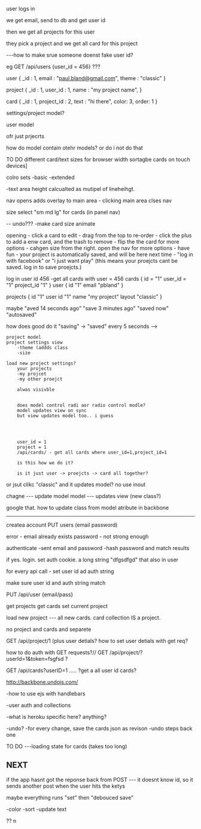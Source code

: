 user logs in

we get email, send to db and get user id

then we get all projects for this user

they pick a project and we get all card for this project


---how to make srue someone doenst fake user id? 


eg GET /api/users {user_id = 456}
???


user {
	_id : 1,
	email : "paul.bland@gmail.com",
	theme : "classic"
}

project {
	_id : 1,
	user_id : 1,
	name : "my project name",
}

card {
	_id : 1,
	project_id : 2,
	text : "hi there",
	color: 3,
	order: 1
}



settings/project model?

user model

ofr just prjecrts


how do model contain otehr models? or do i not do that




TO DO
different card/text sizes for browser width 
sortagbe cards on touch devices]

colro sets
-basic
-extended

-text area height calcualted as mutipel of lineheihgt.


nav opens adds overlay to main area - clicking main area clses nav


size select "sm md lg" for cards (in panel nav)



-- undo???
-make card size animate



opening
	- click a card to edit
	- drag from the top to re-order
	- click the plus to add a enw card, and the trash to remove
	- flip the the card for more options
	- cahgen size from the right. open the nav for more options
	- have fun
	- your project is automatically saved, and will be here next time
	- "log in with facebook" or "i just want play" (this means your proejcts cant be saved. log in to save proejcts.)



log in
user id 456
-get all cards with user = 456 
cards {
	id = "1"
	user_id = "1"
	project_id "1"
}
user {
	id "1"
	email "pbland"
}

projects {
	id "1"
	user id "1"
	name "my project"
	layout "classic"
}



maybe "aved 14 seconds ago"
"save 3 minutes ago" "saved now"
"autosaved"

how does good do it
"saving" -> "saved" every 5 seconds
-->



	

	project model
	project settings view
		-theme (addds class
		-size

	load new project settings?
		your projects
		-my projcet
		-my other proejct 

		alwas visivble


		does model control radi aor radio control modle?
		model updates view on sync
		but view updates model too.. i guess




		user_id = 1
		project = 1
		/api/cards/ - get all cards where user_id=1,project_id=1

		is this how we do it?

		is it just user -> proejcts -> card all together?





or jsut clikc "classic" and it updates model?
no use inout

chagne --- update model
model --- updates view (new class?) 



google that. how to update class from model atribute in backbone





------

 createa account
 	PUT users (email password)

 error - email already exists
 password - not strong enough


 authenticate
 	-sent email and password
 	-hash password and match results

 if yes. login. 
 set auth cookie. a long string "dfgsdfgd"
 that also in user

 for every api call - set user id ad auth string

 make sure user id and auth string match


PUT /api/user {email/pass}

get projects
get cards
set current project

load new project --- all new cards.
card collection IS a project.

no
project and cards and separete

GET /api/project/1  (plus user detials? how to set user detials with get req?


how to do auth with GET requests?//
GET /api/project/?userId=1&token=fsgfsd ?

GET /api/cards?userID=1 ..... ?get a all user id cards?






http://backbone.undojs.com/



-how to use ejs with handlebars

-user auth and collections

-what is heroku specific here? anything?

-undo?
	-for every change, save the cards json as revison
	-undo steps back one
	
	
	
TO DO
---loading state for cards (takes too long)


NEXT
----
if the app hasnt got the reponse back from POST --- it doesnt know id, so it sends another post when the user hits the ketys



maybe everything runs "set" then "debouced save"

-color
-sort
-update text

?? n


	
